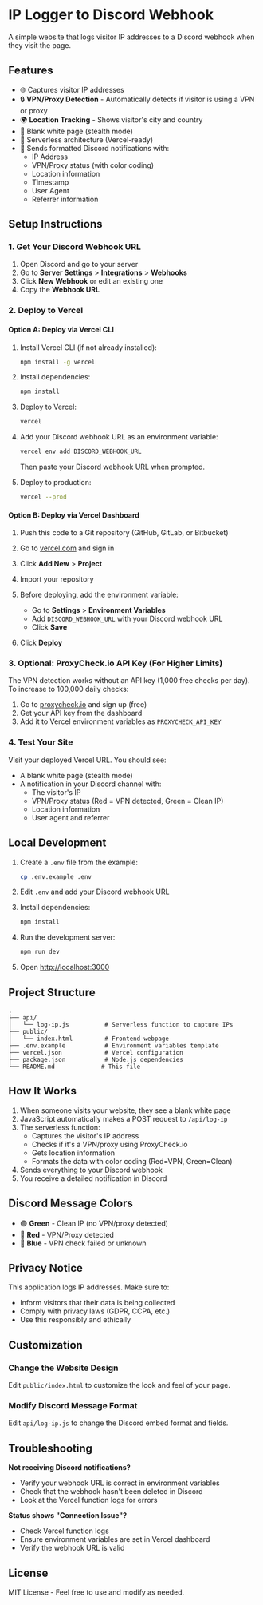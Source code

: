# IP Logger to Discord Webhook

A simple website that logs visitor IP addresses to a Discord webhook when they visit the page.

## Features

- 🌐 Captures visitor IP addresses
- 🔒 **VPN/Proxy Detection** - Automatically detects if visitor is using a VPN or proxy
- 🌍 **Location Tracking** - Shows visitor's city and country
- 📱 Blank white page (stealth mode)
- 🚀 Serverless architecture (Vercel-ready)
- 💬 Sends formatted Discord notifications with:
  - IP Address
  - VPN/Proxy status (with color coding)
  - Location information
  - Timestamp
  - User Agent
  - Referrer information

## Setup Instructions

### 1. Get Your Discord Webhook URL

1. Open Discord and go to your server
2. Go to **Server Settings** > **Integrations** > **Webhooks**
3. Click **New Webhook** or edit an existing one
4. Copy the **Webhook URL**

### 2. Deploy to Vercel

#### Option A: Deploy via Vercel CLI

1. Install Vercel CLI (if not already installed):
   ```bash
   npm install -g vercel
   ```

2. Install dependencies:
   ```bash
   npm install
   ```

3. Deploy to Vercel:
   ```bash
   vercel
   ```

4. Add your Discord webhook URL as an environment variable:
   ```bash
   vercel env add DISCORD_WEBHOOK_URL
   ```
   Then paste your Discord webhook URL when prompted.

5. Deploy to production:
   ```bash
   vercel --prod
   ```

#### Option B: Deploy via Vercel Dashboard

1. Push this code to a Git repository (GitHub, GitLab, or Bitbucket)

2. Go to [vercel.com](https://vercel.com) and sign in

3. Click **Add New** > **Project**

4. Import your repository

5. Before deploying, add the environment variable:
   - Go to **Settings** > **Environment Variables**
   - Add `DISCORD_WEBHOOK_URL` with your Discord webhook URL
   - Click **Save**

6. Click **Deploy**

### 3. Optional: ProxyCheck.io API Key (For Higher Limits)

The VPN detection works without an API key (1,000 free checks per day). To increase to 100,000 daily checks:

1. Go to [proxycheck.io](https://proxycheck.io/) and sign up (free)
2. Get your API key from the dashboard
3. Add it to Vercel environment variables as `PROXYCHECK_API_KEY`

### 4. Test Your Site

Visit your deployed Vercel URL. You should see:
- A blank white page (stealth mode)
- A notification in your Discord channel with:
  - The visitor's IP
  - VPN/Proxy status (Red = VPN detected, Green = Clean IP)
  - Location information
  - User agent and referrer

## Local Development

1. Create a `.env` file from the example:
   ```bash
   cp .env.example .env
   ```

2. Edit `.env` and add your Discord webhook URL

3. Install dependencies:
   ```bash
   npm install
   ```

4. Run the development server:
   ```bash
   npm run dev
   ```

5. Open [http://localhost:3000](http://localhost:3000)

## Project Structure

```
.
├── api/
│   └── log-ip.js          # Serverless function to capture IPs
├── public/
│   └── index.html         # Frontend webpage
├── .env.example           # Environment variables template
├── vercel.json            # Vercel configuration
├── package.json           # Node.js dependencies
└── README.md             # This file
```

## How It Works

1. When someone visits your website, they see a blank white page
2. JavaScript automatically makes a POST request to `/api/log-ip`
3. The serverless function:
   - Captures the visitor's IP address
   - Checks if it's a VPN/proxy using ProxyCheck.io
   - Gets location information
   - Formats the data with color coding (Red=VPN, Green=Clean)
4. Sends everything to your Discord webhook
5. You receive a detailed notification in Discord

## Discord Message Colors

- 🟢 **Green** - Clean IP (no VPN/proxy detected)
- 🔴 **Red** - VPN/Proxy detected
- 🔵 **Blue** - VPN check failed or unknown

## Privacy Notice

This application logs IP addresses. Make sure to:
- Inform visitors that their data is being collected
- Comply with privacy laws (GDPR, CCPA, etc.)
- Use this responsibly and ethically

## Customization

### Change the Website Design

Edit `public/index.html` to customize the look and feel of your page.

### Modify Discord Message Format

Edit `api/log-ip.js` to change the Discord embed format and fields.

## Troubleshooting

**Not receiving Discord notifications?**
- Verify your webhook URL is correct in environment variables
- Check that the webhook hasn't been deleted in Discord
- Look at the Vercel function logs for errors

**Status shows "Connection Issue"?**
- Check Vercel function logs
- Ensure environment variables are set in Vercel dashboard
- Verify the webhook URL is valid

## License

MIT License - Feel free to use and modify as needed.

